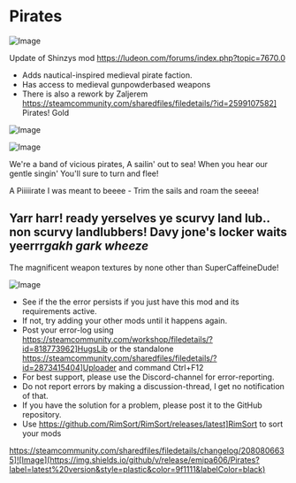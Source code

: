# Pirates

![Image](https://i.imgur.com/buuPQel.png)

Update of Shinzys mod
https://ludeon.com/forums/index.php?topic=7670.0

- Adds nautical-inspired medieval pirate faction.
- Has access to medieval gunpowderbased weapons
- There is also a rework by Zaljerem  https://steamcommunity.com/sharedfiles/filedetails/?id=2599107582] Pirates! Gold

![Image](https://i.imgur.com/pufA0kM.png)

	
![Image](https://i.imgur.com/Z4GOv8H.png)


We're a band of vicious pirates, A sailin' out to sea! 
When you hear our gentle singin' You'll sure to turn and flee!

A Piiiiirate I was meant to beeee - Trim the sails and roam the seeea!

Yarr harr! ready yerselves ye scurvy land lub.. non scurvy landlubbers! Davy jone's locker waits yeerrr*gakh* *gark* *wheeze*
---
The magnificent weapon textures by none other than SuperCaffeineDude!


![Image](https://i.imgur.com/PwoNOj4.png)



-  See if the the error persists if you just have this mod and its requirements active.
-  If not, try adding your other mods until it happens again.
-  Post your error-log using https://steamcommunity.com/workshop/filedetails/?id=818773962]HugsLib or the standalone https://steamcommunity.com/sharedfiles/filedetails/?id=2873415404]Uploader and command Ctrl+F12
-  For best support, please use the Discord-channel for error-reporting.
-  Do not report errors by making a discussion-thread, I get no notification of that.
-  If you have the solution for a problem, please post it to the GitHub repository.
-  Use https://github.com/RimSort/RimSort/releases/latest]RimSort to sort your mods



https://steamcommunity.com/sharedfiles/filedetails/changelog/2080806635]![Image](https://img.shields.io/github/v/release/emipa606/Pirates?label=latest%20version&style=plastic&color=9f1111&labelColor=black)

